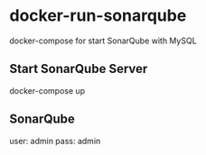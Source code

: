 # docker-run-sonarqube
docker-compose for start SonarQube with MySQL

## Start SonarQube Server
docker-compose up

## SonarQube
user: admin pass: admin